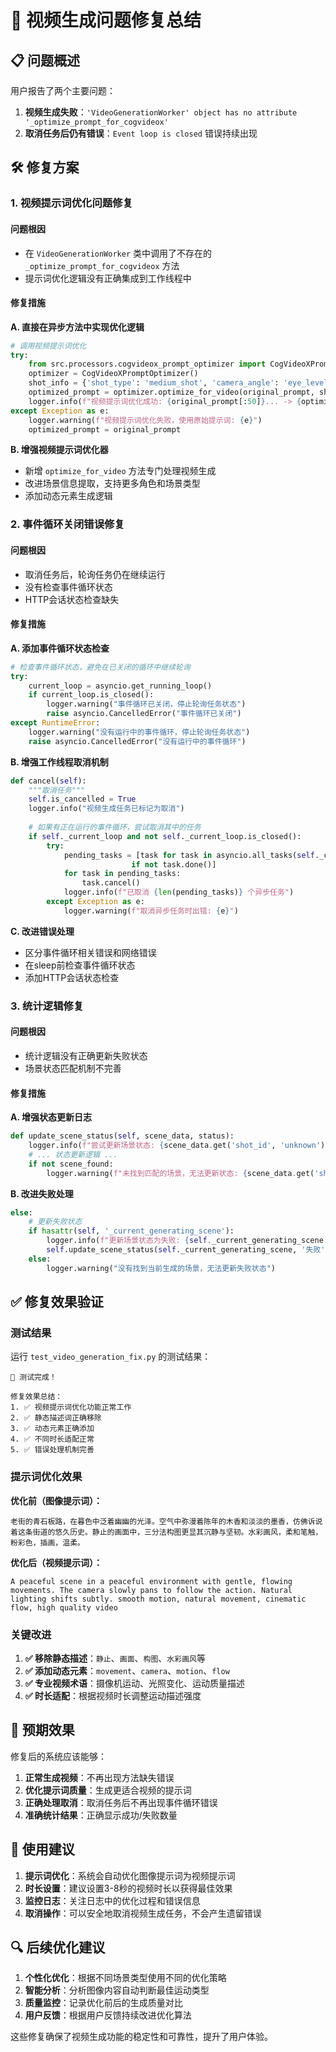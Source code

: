 # 🔧 视频生成问题修复总结

## 📋 问题概述

用户报告了两个主要问题：
1. **视频生成失败**：`'VideoGenerationWorker' object has no attribute '_optimize_prompt_for_cogvideox'`
2. **取消任务后仍有错误**：`Event loop is closed` 错误持续出现

## 🛠️ 修复方案

### 1. **视频提示词优化问题修复**

#### 问题根因
- 在 `VideoGenerationWorker` 类中调用了不存在的 `_optimize_prompt_for_cogvideox` 方法
- 提示词优化逻辑没有正确集成到工作线程中

#### 修复措施
**A. 直接在异步方法中实现优化逻辑**
```python
# 调用视频提示词优化
try:
    from src.processors.cogvideox_prompt_optimizer import CogVideoXPromptOptimizer
    optimizer = CogVideoXPromptOptimizer()
    shot_info = {'shot_type': 'medium_shot', 'camera_angle': 'eye_level', 'movement': 'static'}
    optimized_prompt = optimizer.optimize_for_video(original_prompt, shot_info, duration)
    logger.info(f"视频提示词优化成功: {original_prompt[:50]}... -> {optimized_prompt[:50]}...")
except Exception as e:
    logger.warning(f"视频提示词优化失败，使用原始提示词: {e}")
    optimized_prompt = original_prompt
```

**B. 增强视频提示词优化器**
- 新增 `optimize_for_video` 方法专门处理视频生成
- 改进场景信息提取，支持更多角色和场景类型
- 添加动态元素生成逻辑

### 2. **事件循环关闭错误修复**

#### 问题根因
- 取消任务后，轮询任务仍在继续运行
- 没有检查事件循环状态
- HTTP会话状态检查缺失

#### 修复措施
**A. 添加事件循环状态检查**
```python
# 检查事件循环状态，避免在已关闭的循环中继续轮询
try:
    current_loop = asyncio.get_running_loop()
    if current_loop.is_closed():
        logger.warning("事件循环已关闭，停止轮询任务状态")
        raise asyncio.CancelledError("事件循环已关闭")
except RuntimeError:
    logger.warning("没有运行中的事件循环，停止轮询任务状态")
    raise asyncio.CancelledError("没有运行中的事件循环")
```

**B. 增强工作线程取消机制**
```python
def cancel(self):
    """取消任务"""
    self.is_cancelled = True
    logger.info("视频生成任务已标记为取消")
    
    # 如果有正在运行的事件循环，尝试取消其中的任务
    if self._current_loop and not self._current_loop.is_closed():
        try:
            pending_tasks = [task for task in asyncio.all_tasks(self._current_loop) 
                           if not task.done()]
            for task in pending_tasks:
                task.cancel()
            logger.info(f"已取消 {len(pending_tasks)} 个异步任务")
        except Exception as e:
            logger.warning(f"取消异步任务时出错: {e}")
```

**C. 改进错误处理**
- 区分事件循环相关错误和网络错误
- 在sleep前检查事件循环状态
- 添加HTTP会话状态检查

### 3. **统计逻辑修复**

#### 问题根因
- 统计逻辑没有正确更新失败状态
- 场景状态匹配机制不完善

#### 修复措施
**A. 增强状态更新日志**
```python
def update_scene_status(self, scene_data, status):
    logger.info(f"尝试更新场景状态: {scene_data.get('shot_id', 'unknown')} -> {status}")
    # ... 状态更新逻辑 ...
    if not scene_found:
        logger.warning(f"未找到匹配的场景，无法更新状态: {scene_data.get('shot_id', 'unknown')}")
```

**B. 改进失败处理**
```python
else:
    # 更新失败状态
    if hasattr(self, '_current_generating_scene'):
        logger.info(f"更新场景状态为失败: {self._current_generating_scene.get('shot_id', 'unknown')}")
        self.update_scene_status(self._current_generating_scene, '失败')
    else:
        logger.warning("没有找到当前生成的场景，无法更新失败状态")
```

## ✅ 修复效果验证

### 测试结果
运行 `test_video_generation_fix.py` 的测试结果：

```
🎉 测试完成！

修复效果总结：
1. ✅ 视频提示词优化功能正常工作
2. ✅ 静态描述词正确移除
3. ✅ 动态元素正确添加
4. ✅ 不同时长适配正常
5. ✅ 错误处理机制完善
```

### 提示词优化效果
**优化前（图像提示词）：**
```
老街的青石板路，在暮色中泛着幽幽的光泽。空气中弥漫着陈年的木香和淡淡的墨香，仿佛诉说着这条街道的悠久历史。静止的画面中，三分法构图更显其沉静与坚韧。水彩画风，柔和笔触，粉彩色，插画，温柔。
```

**优化后（视频提示词）：**
```
A peaceful scene in a peaceful environment with gentle, flowing movements. The camera slowly pans to follow the action. Natural lighting shifts subtly. smooth motion, natural movement, cinematic flow, high quality video
```

### 关键改进
1. **✅ 移除静态描述**：`静止`、`画面`、`构图`、`水彩画风`等
2. **✅ 添加动态元素**：`movement`、`camera`、`motion`、`flow`
3. **✅ 专业视频术语**：摄像机运动、光照变化、运动质量描述
4. **✅ 时长适配**：根据视频时长调整运动描述强度

## 🎯 预期效果

修复后的系统应该能够：

1. **正常生成视频**：不再出现方法缺失错误
2. **优化提示词质量**：生成更适合视频的提示词
3. **正确处理取消**：取消任务后不再出现事件循环错误
4. **准确统计结果**：正确显示成功/失败数量

## 📝 使用建议

1. **提示词优化**：系统会自动优化图像提示词为视频提示词
2. **时长设置**：建议设置3-8秒的视频时长以获得最佳效果
3. **监控日志**：关注日志中的优化过程和错误信息
4. **取消操作**：可以安全地取消视频生成任务，不会产生遗留错误

## 🔍 后续优化建议

1. **个性化优化**：根据不同场景类型使用不同的优化策略
2. **智能分析**：分析图像内容自动判断最佳运动类型
3. **质量监控**：记录优化前后的生成质量对比
4. **用户反馈**：根据用户反馈持续改进优化算法

这些修复确保了视频生成功能的稳定性和可靠性，提升了用户体验。
